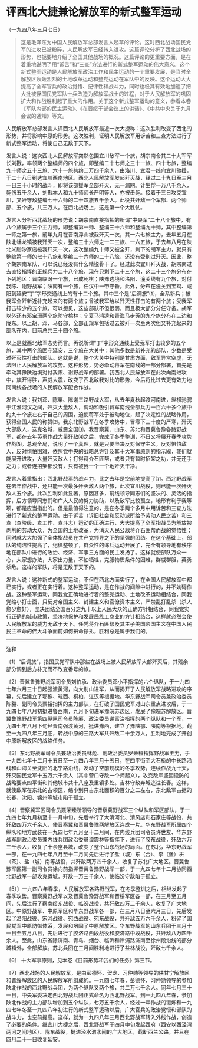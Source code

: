 # 评西北大捷兼论解放军的新式整军运动  
（一九四八年三月七日）  
  
> 这是毛泽东为中国人民解放军总部发言人起草的评论。这时西北战场国民党军的进攻已被粉碎，人民解放军已经转入进攻。这篇评论分析了西北战场的形势，也扼要地介绍了全国其他战场的概况。这篇评论的更重要方面，是在着重地说明了用“诉苦”和“三查”方法进行的新式整军运动的伟大意义。这个新式整军运动是人民解放军政治工作和民主运动的一个重要发展，是当时全解放区轰轰烈烈的土地改革运动和整党运动在军队中的反映。这个运动大大提高了全军官兵的政治觉悟、纪律性和战斗力，同时也极其有效地加速了把大批被俘国民党军队士兵改造为解放军战士的过程，对于人民解放军的巩固扩大和作战胜利起了重大的作用。关于这个新式整军运动的意义，参看本卷《军队内部的民主运动》、《在晋绥干部会议上的讲话》、《中共中央关于九月会议的通知》等文。   
  

人民解放军总部发言人评西北人民解放军最近一次大捷称：这次胜利改变了西北的形势，并将影响中原的形势。这次胜利，证明人民解放军用诉苦和三查方法进行了新式整军运动，将使自己无敌于天下。   

发言人说：这次西北人民解放军突然包围宜川敌军一个旅，胡宗南令其二十九军军长刘戡，率领两个整编师的四个旅，即整编二十七师之三十一旅、四十七旅，整编九十师之五十三旅、六十一旅共约二万四千余人，由洛川、宜君一线向宜川驰援，于二十八日到达宜川西南地区。西北人民解放军发起歼灭战，经过二十九日至三月一日三十小时的战斗，即将该部援军全部歼灭，无一漏网。计生俘一万八千余人，毙伤五千余人，刘戡本人和九十师师长严明等人，亦被击毙。接着于三日攻克宜川，又歼守敌整编七十六师的二十四旅五千余人。此役共歼敌一个军部、两个师部、五个旅，共三万人。在西北战场上，这是第一个大胜仗。   

发言人分析西北战场的形势说：胡宗南直接指挥的所谓“中央军”二十八个旅中，有八个旅属于三个主力师，即整编第一师、整编三十六师和整编九十师，其中整编第一师之第一旅，前年九月在晋南浮山被我歼灭一次，其一六七旅主力，去年五月在陕北蟠龙镇被我歼灭一次，整编三十六师之一二三旅、一六五旅，于去年八月在陕北米脂沙家店被我歼灭一次，这次整编九十师又被全歼，剩下的胡军主力，就只有整编第一师的七十八旅和整编三十六师的二十八旅，还没有受到过歼灭。因此，整个胡宗南军队，可以说已经没有什么精锐骨干了。经过此次宜川歼灭战，胡宗南过去直接指挥的正规兵力二十八个旅，现在只剩下二十三个旅，这二十三个旅分布在下列地区：晋南临汾一个旅，已成死棋；陕豫边境和洛阳、潼关线有九个旅，对付我陈、谢野战军；陕南有一个旅，任汉中一带守备。此外，分布在潼关到宝鸡、咸阳到延安“丁”字形交通线上的有十二个旅。其中三个是“后调旅”⑴，全系新兵；被我军全歼新近补充起来的有两个旅；曾被我军给以歼灭性打击的有两个旅；受我军打击较少的五个旅。可以想见，这些部队不但很弱，而且极大部分分任守备。胡军以外还有邓宝珊两个旅防守榆林；宁夏马鸿逵和青海马步芳的九个旅分布在三边和陇东。以上胡、邓、马各部，全部正规军包括过去被歼一次至两次但又补充起来的部队在内，目前总共三十四个旅。   

以上是就西北敌军态势而言。再说所谓“丁”字形交通线上受我军打击较少的五个旅，其中两个旅困守延安，三个旅在大关中；其他多数是新补充的部队，少数是受过歼灭性打击的部队。这就是说，整个大关中特别是甘肃方面，敌军异常空虚，无法阻止人民解放军的攻势。这种形势，势必牵动蒋军在南线的一部分部署，首先是牵动其豫陕边境对付我陈、谢野战军的部署。我西北人民解放军在此次向南进攻中，旗开得胜，声威大震，改变了西北敌我对比的形势，今后将比过去更有效力地同南线各战场的人民解放军配合作战。   

发言人说：我刘邓、陈粟、陈谢三路野战大军，从去年夏秋起渡河南进，纵横驰骋于江淮河汉之间，歼灭大量敌人，调动和吸引蒋军南线全部兵力一百六十多个旅中约九十个旅左右于自己的周围，迫使蒋军处于被动地位，起了决定性的战略作用，获得全国人民的称赞⑵。我东北野战军在冬季攻势中，冒零下三十度的严寒，歼灭大部敌人，迭克名城，威震全国⑶。我晋察冀、山东、苏北和晋冀鲁豫各路野战军，都在去年英勇作战大量歼敌⑷之后，完成了冬季整训，不日又将展开春季攻势作战⑸。总观全局，说明了一个真理，就是只要坚决反对保守主义，反对惧怕敌人，反对惧怕困难，依照党中央的战略总方针及其十大军事原则的指示⑹，我们就能展开进攻，大量歼灭敌人；打得蒋介石匪帮，或者只有暂时招架之功，并无还手之力；或者连招架都没有，只有被我一个一个地歼灭干净。   

发言人着重指出：西北野战军的战斗力，比之去年是空前地提高了⑺。西北野战军在去年作战中，还只能一次最多歼灭敌人两个旅，此次宜川战役，则已能一次歼灭敌人五个旅。此次胜利如此显著，原因甚多，前线领导同志们的坚决的、灵活的指挥，后方领导同志们和广大人民的努力协助，以及敌军比较孤立，地形有利于我等项，都是应当指出的。但是最值得注意的，是在冬季两个多月中用诉苦和三查方法进行了新式的整军运动。由于诉苦（诉旧社会和反动派所给予劳动人民之苦）和三查（查阶级、查工作、查斗志）运动的正确进行，大大提高了全军指战员为解放被剥削的劳动大众，为全国的土地改革，为消灭人民公敌蒋介石匪帮而战的觉悟性；同时就大大加强了全体指战员在共产党领导之下的坚强的团结。在这个基础上，部队的纯洁性提高了，纪律整顿了，群众性的练兵运动开展了，完全有领导地有秩序地在部队中进行的政治、经济、军事三方面的民主发扬了。这样就使部队万众一心，大家想办法，大家出力量，不怕牺牲，克服物质条件的困难，群威群胆，英勇杀敌。这样的军队，将是无敌于天下的。   

发言人说：这种新式的整军运动，不但在西北方面实行了，在全国人民解放军中都已实行，或者正在实行着。这种整军运动，是在作战的间隙中进行的，并不妨碍作战。这种整军运动，同我党正确地进行着的整党运动、土地改革运动相结合，同我党缩小打击面，只反对帝国主义、封建主义和官僚资本主义，严禁乱打乱杀（杀人愈少愈好），坚决团结全国百分之九十以上人民大众的正确方针相结合，同我党实行正确的城市政策，坚决地保护和发展民族工商业的方针相结合，这样就必然会使人民解放军的威力无敌于天下。任凭蒋介石匪帮及其主子美国帝国主义在中国人民民主革命的伟大斗争面前如何拚命挣扎，胜利总是属于我们的。   
  
  
------------------  

注释   

〔1〕“后调旅”，指国民党军队中那些在战场上被人民解放军大部歼灭后，其残余部分调到后方补充而不改变番号的旅。   

〔2〕晋冀鲁豫野战军司令员刘伯承、政治委员邓小平指挥的六个纵队，于一九四七年六月三十日起强渡黄河，向大别山进军，从而揭开了人民解放军战略进攻的序幕，先后建立了鄂豫、皖西、桐柏、江汉等根据地。华东野战军司令员兼政治委员陈毅、副司令员粟裕指挥的主力部队，在打破了国民党军对山东重点进攻后，于一九四七年八月初挺进鲁西南，九月下旬进军豫皖苏边区，发展了豫皖苏解放区。晋冀鲁豫野战军第四纵队司令员陈赓、政治委员谢富治指挥的两个纵队和一个军，一九四七年八月下旬经晋南强渡黄河，挺进豫西，建立了豫陕鄂、陕南等根据地。截至一九四八年三月底，转战中原的三路大军共歼敌二十余万人，胜利地完成了开创中原新解放区的战略任务。   

〔3〕东北野战军司令员兼政治委员林彪、副政治委员罗荣桓指挥野战军主力，于一九四七年十二月十五日至一九四八年三月十五日，在四平街至大石桥的中长路沿线和山海关至沈阳的北宁路沿线，发动了空前规模的冬季攻势，连续作战九十天，歼灭国民党军十五万六千余人（其中营口守敌一个师起义），攻克敌军坚固设防的战略要点四平街和其他城市共十八座及重镇多处。吉林守敌弃城逃往长春。这样，就使敌军在东北的占领区，缩小到只占东北面积的百分之二左右，东北敌军占据的长春、沈阳、锦州等城市陷于孤立。   

〔4〕晋察冀军区司令员聂荣臻所领导的晋察冀野战军三个纵队和军区部队，于一九四七年九月初至十一月中旬，先后举行了大清河北、清风店和石家庄等战役，共歼敌四万六千余人，使晋察冀和晋冀鲁豫两解放区连成一片。华东野战军所属四个纵队和地方武装在一九四七年九月至十二月间，在内线兵团司令员许世友、华东野战军副政治委员兼内线兵团政治委员谭震林等指挥下，进行了胶东战役，歼敌六万三千余人，收复了十余座县城，改变了整个山东战场的局面。在苏北，华东野战军一部，在一九四七年八月至十二月间先后进行了盐（城）东（台）、李（堡）栟（茶）、盐（城）南等战役，共歼敌两万四千余人，收复了苏北广大地区。晋冀鲁豫军区第一副司令员徐向前指挥晋冀鲁豫野战军一部，于一九四七年十二月协同西北野战军一部攻克运城，歼敌一万三千余人，使临汾守敌陷于孤立。   

〔5〕〕一九四八年春季，人民解放军各路野战军，在冬季整训之后，相继发起了春季攻势。晋察冀野战军以及晋冀鲁豫野战军和晋绥军区各一部，在三月至五月间，先后进行了察南绥东战役、临汾战役，共歼敌四万三千余人，收复了广大地区。中原野战军、中原军区和华东野战军各一部，在三月八日至六月三日，先后发起了洛阳战役、宋河战役、宛西战役、宛东战役，共歼敌五万六千余人，粉碎了国民党军中原防御体系，发展和巩固了中原解放区。华东野战军的山东兵团于三月十一日至五月八日，先后进行了胶济路西段战役和胶济路中段战役，共歼敌八万四千余人。至此，山东省除济南、青岛、烟台、临沂和津浦路济南至徐州段沿线的部分城镇外，全部解放。苏北兵团在三月间胜利地进行了益林战役，歼敌七千余人。   

〔6〕 十大军事原则，见本卷《目前形势和我们的任务》第三节。   

〔7〕西北战场的人民解放军，是由彭德怀、贺龙、习仲勋等领导的陕甘宁解放区和晋绥解放区的人民解放军所组成的。一九四七年春，彭德怀、习仲勋领导的参加陕北作战的西北野战兵团，为两个纵队又两个旅，共二万七千余人。同年七月三十一日，中央军委决定西北野战兵团正式命名为西北野战军。到一九四八年春，参加陕北作战的主力部队增加到五个纵队，七万五千余人，经过一年作战的锻炼和一九四七年冬至一九四八年初进行的新式整军运动以后，广大官兵的政治觉悟和部队的战斗力，也空前提高。这样，就为一九四八年三月西北野战军转入外线作战，创造了必要的条件。继宜川大捷之后，西北野战军于四月中旬发起西府（西安以西泾渭两河之间地区）、陇东战役，挺进泾水渭水间的广大地区，截断西兰公路，并且在四月二十一日收复延安。   
